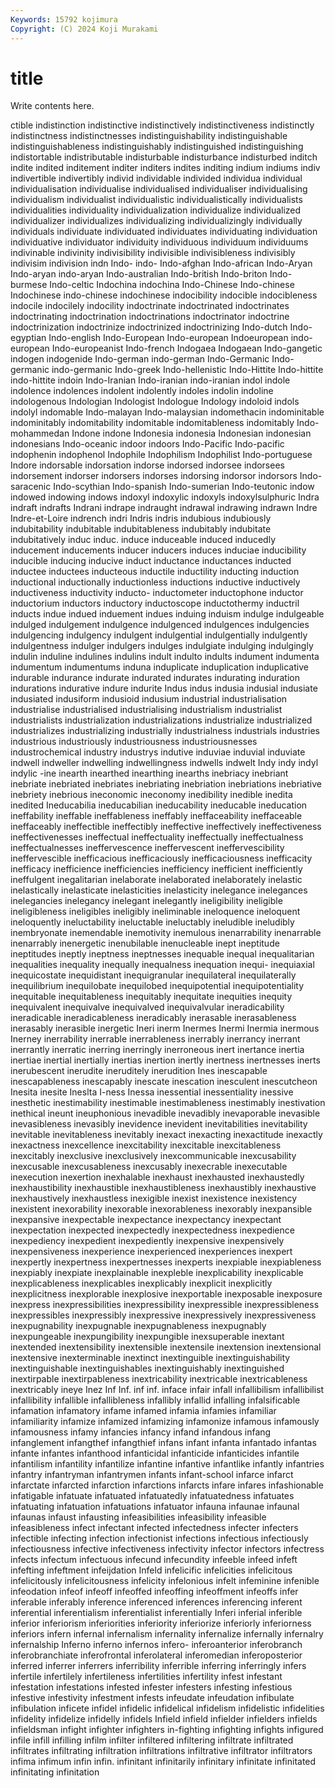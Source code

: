 ```yaml
---
Keywords: 15792 kojimura
Copyright: (C) 2024 Koji Murakami
---
```


# title

Write contents here.



ctible indistinction indistinctive indistinctively indistinctiveness indistinctly
indistinctness indistinctnesses indistinguishability indistinguishable indistinguishableness indistinguishably indistinguished indistinguishing indistortable indistributable
indisturbable indisturbance indisturbed inditch indite indited inditement inditer inditers indites
inditing indium indiums indiv indivertible indivertibly individ individable individed individua
individual individualisation individualise individualised individualiser individualising individualism individualist individualistic individualistically
individualists individualities individuality individualization individualize individualized individualizer individualizes individualizing individualizingly
individually individuals individuate individuated individuates individuating individuation individuative individuator individuity
individuous individuum individuums indivinable indivinity indivisibility indivisible indivisibleness indivisibly indivisim
indivision indn Indo- indo- Indo-afghan Indo-african Indo-Aryan Indo-aryan indo-aryan Indo-australian
Indo-british Indo-briton Indo-burmese Indo-celtic Indochina indochina Indo-Chinese Indo-chinese Indochinese indo-chinese
indochinese indocibility indocible indocibleness indocile indocilely indocility indoctrinate indoctrinated indoctrinates
indoctrinating indoctrination indoctrinations indoctrinator indoctrine indoctrinization indoctrinize indoctrinized indoctrinizing Indo-dutch
Indo-egyptian Indo-english Indo-European Indo-european Indoeuropean indo-european Indo-europeanist Indo-french Indogaea Indogaean
Indo-gangetic indogen indogenide Indo-german indo-german Indo-Germanic Indo-germanic indo-germanic Indo-greek Indo-hellenistic
Indo-Hittite Indo-hittite indo-hittite indoin Indo-Iranian Indo-iranian indo-iranian indol indole indolence
indolences indolent indolently indoles indolin indoline indologenous Indologian Indologist Indologue
Indology indoloid indols indolyl indomable Indo-malayan Indo-malaysian indomethacin indominitable indominitably
indomitability indomitable indomitableness indomitably Indo-mohammedan Indone indone Indonesia indonesia Indonesian
indonesian indonesians Indo-oceanic indoor indoors Indo-Pacific Indo-pacific indophenin indophenol Indophile
Indophilism Indophilist Indo-portuguese Indore indorsable indorsation indorse indorsed indorsee indorsees
indorsement indorser indorsers indorses indorsing indorsor indorsors Indo-saracenic Indo-scythian Indo-spanish
Indo-sumerian Indo-teutonic indow indowed indowing indows indoxyl indoxylic indoxyls indoxylsulphuric
Indra indraft indrafts Indrani indrape indraught indrawal indrawing indrawn Indre
Indre-et-Loire indrench indri Indris indris indubious indubiously indubitability indubitable indubitableness
indubitably indubitate indubitatively induc induc. induce induceable induced inducedly inducement
inducements inducer inducers induces induciae inducibility inducible inducing inducive induct
inductance inductances inducted inductee inductees inducteous inductile inductility inducting induction
inductional inductionally inductionless inductions inductive inductively inductiveness inductivity inducto- inductometer
inductophone inductor inductorium inductors inductory inductoscope inductothermy inductril inducts indue
indued induement indues induing induism indulge indulgeable indulged indulgement indulgence
indulgenced indulgences indulgencies indulgencing indulgency indulgent indulgential indulgentially indulgently indulgentness
indulger indulgers indulges indulgiate indulging indulgingly indulin induline indulines indulins
indult indulto indults indument indumenta indumentum indumentums induna induplicate induplication
induplicative indurable indurance indurate indurated indurates indurating induration indurations indurative
indure indurite Indus indus indusia indusial indusiate indusiated indusiform indusioid
indusium industrial industrialisation industrialise industrialised industrialising industrialism industrialist industrialists industrialization
industrializations industrialize industrialized industrializes industrializing industrially industrialness industrials industries industrious
industriously industriousness industriousnesses industrochemical industry industrys indutive induviae induvial induviate
indwell indweller indwelling indwellingness indwells indwelt Indy indy indyl indylic
-ine inearth inearthed inearthing inearths inebriacy inebriant inebriate inebriated inebriates
inebriating inebriation inebriations inebriative inebriety inebrious ineconomic ineconomy inedibility inedible
inedita inedited Ineducabilia ineducabilian ineducability ineducable ineducation ineffability ineffable ineffableness
ineffably ineffaceability ineffaceable ineffaceably ineffectible ineffectibly ineffective ineffectively ineffectiveness ineffectivenesses
ineffectual ineffectuality ineffectually ineffectualness ineffectualnesses ineffervescence ineffervescent ineffervescibility ineffervescible inefficacious
inefficaciously inefficaciousness inefficacity inefficacy inefficience inefficiencies inefficiency inefficient inefficiently ineffulgent
inegalitarian inelaborate inelaborated inelaborately inelastic inelastically inelasticate inelasticities inelasticity inelegance
inelegances inelegancies inelegancy inelegant inelegantly ineligibility ineligible ineligibleness ineligibles ineligibly
ineliminable ineloquence ineloquent ineloquently ineluctability ineluctable ineluctably ineludible ineludibly inembryonate
inemendable inemotivity inemulous inenarrability inenarrable inenarrably inenergetic inenubilable inenucleable inept
ineptitude ineptitudes ineptly ineptness ineptnesses inequable inequal inequalitarian inequalities inequality
inequally inequalness inequation inequi- inequiaxial inequicostate inequidistant inequigranular inequilateral inequilaterally
inequilibrium inequilobate inequilobed inequipotential inequipotentiality inequitable inequitableness inequitably inequitate inequities
inequity inequivalent inequivalve inequivalved inequivalvular ineradicability ineradicable ineradicableness ineradicably inerasable
inerasableness inerasably inerasible inergetic Ineri inerm Inermes Inermi Inermia inermous
Inerney inerrability inerrable inerrableness inerrably inerrancy inerrant inerrantly inerratic inerring
inerringly inerroneous inert inertance inertia inertiae inertial inertially inertias inertion
inertly inertness inertnesses inerts inerubescent inerudite ineruditely inerudition Ines inescapable
inescapableness inescapably inescate inescation inesculent inescutcheon Inesita inesite Ineslta I-ness
Inessa inessential inessentiality inessive inesthetic inestimability inestimable inestimableness inestimably inestivation
inethical ineunt ineuphonious inevadible inevadibly inevaporable inevasible inevasibleness inevasibly inevidence
inevident inevitabilities inevitability inevitable inevitableness inevitably inexact inexacting inexactitude inexactly
inexactness inexcellence inexcitability inexcitable inexcitableness inexcitably inexclusive inexclusively inexcommunicable inexcusability
inexcusable inexcusableness inexcusably inexecrable inexecutable inexecution inexertion inexhalable inexhaust inexhausted
inexhaustedly inexhaustibility inexhaustible inexhaustibleness inexhaustibly inexhaustive inexhaustively inexhaustless inexigible inexist
inexistence inexistency inexistent inexorability inexorable inexorableness inexorably inexpansible inexpansive inexpectable
inexpectance inexpectancy inexpectant inexpectation inexpected inexpectedly inexpectedness inexpedience inexpediency inexpedient
inexpediently inexpensive inexpensively inexpensiveness inexperience inexperienced inexperiences inexpert inexpertly inexpertness
inexpertnesses inexperts inexpiable inexpiableness inexpiably inexpiate inexplainable inexpleble inexplicability inexplicable
inexplicableness inexplicables inexplicably inexplicit inexplicitly inexplicitness inexplorable inexplosive inexportable inexposable
inexposure inexpress inexpressibilities inexpressibility inexpressible inexpressibleness inexpressibles inexpressibly inexpressive inexpressively
inexpressiveness inexpugnability inexpugnable inexpugnableness inexpugnably inexpungeable inexpungibility inexpungible inexsuperable inextant
inextended inextensibility inextensible inextensile inextension inextensional inextensive inexterminable inextinct inextinguible
inextinguishability inextinguishable inextinguishables inextinguishably inextinguished inextirpable inextirpableness inextricability inextricable inextricableness
inextricably ineye Inez Inf Inf. inf inf. inface infair infall
infallibilism infallibilist infallibility infallible infallibleness infallibly infallid infalling infalsificable infamation
infamatory infame infamed infamia infamies infamiliar infamiliarity infamize infamized infamizing
infamonize infamous infamously infamousness infamy infancies infancy infand infandous infang
infanglement infangthef infangthief infans infant infanta infantado infantas infante infantes
infanthood infanticidal infanticide infanticides infantile infantilism infantility infantilize infantine infantive
infantlike infantly infantries infantry infantryman infantrymen infants infant-school infarce infarct
infarctate infarcted infarction infarctions infarcts infare infares infashionable infatigable infatuate
infatuated infatuatedly infatuatedness infatuates infatuating infatuation infatuations infatuator infauna infaunae
infaunal infaunas infaust infausting infeasibilities infeasibility infeasible infeasibleness infect infectant
infected infectedness infecter infecters infectible infecting infection infectionist infections infectious
infectiously infectiousness infective infectiveness infectivity infector infectors infectress infects infectum
infectuous infecund infecundity infeeble infeed infeft infefting infeftment infeijdation Infeld
infelicific infelicities infelicitous infelicitously infelicitousness infelicity infelonious infelt infeminine infenible
infeodation infeof infeoff infeoffed infeoffing infeoffment infeoffs infer inferable inferably
inference inferenced inferences inferencing inferent inferential inferentialism inferentialist inferentially Inferi
inferial inferible inferior inferiorism inferiorities inferiority inferiorize inferiorly inferiorness inferiors
infern infernal infernalism infernality infernalize infernally infernalry infernalship Inferno inferno
infernos infero- inferoanterior inferobranch inferobranchiate inferofrontal inferolateral inferomedian inferoposterior inferred
inferrer inferrers inferribility inferrible inferring inferringly infers infertile infertilely infertileness
infertilities infertility infest infestant infestation infestations infested infester infesters infesting
infestious infestive infestivity infestment infests infeudate infeudation infibulate infibulation inficete
infidel infidelic infidelical infidelism infidelistic infidelities infidelity infidelize infidelly infidels
Infield infield infielder infielders infields infieldsman infight infighter infighters in-fighting
infighting infights infigured infile infill infilling infilm infilter infiltered infiltering
infiltrate infiltrated infiltrates infiltrating infiltration infiltrations infiltrative infiltrator infiltrators infima
infimum infin infin. infinitant infinitarily infinitary infinitate infinitated infinitating infinitation
